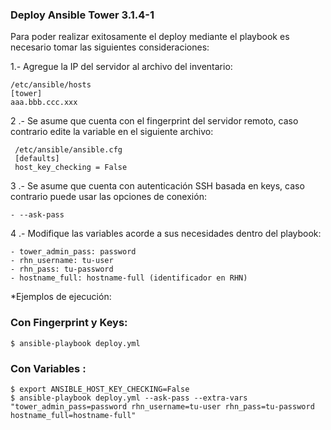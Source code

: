 ### Deploy Ansible Tower 3.1.4-1

Para poder realizar exitosamente el deploy mediante el playbook es necesario tomar las siguientes consideraciones:

1.- Agregue la IP del servidor al archivo del inventario:

    /etc/ansible/hosts
    [tower]
    aaa.bbb.ccc.xxx

2 .- Se asume que cuenta con el fingerprint del servidor remoto, caso contrario edite la variable en el siguiente archivo:

     /etc/ansible/ansible.cfg
     [defaults]
     host_key_checking = False
3 .- Se asume que cuenta con autenticación SSH basada en keys, caso contrario puede usar las opciones de conexión:

    - --ask-pass
4 .- Modifique las variables acorde a sus necesidades dentro del playbook:
                
    - tower_admin_pass: password
    - rhn_username: tu-user
    - rhn_pass: tu-password
    - hostname_full: hostname-full (identificador en RHN)

*Ejemplos de ejecución:

### Con Fingerprint y Keys:

    $ ansible-playbook deploy.yml
    
### Con Variables :
    
    $ export ANSIBLE_HOST_KEY_CHECKING=False
    $ ansible-playbook deploy.yml --ask-pass --extra-vars "tower_admin_pass=password rhn_username=tu-user rhn_pass=tu-password hostname_full=hostname-full"
